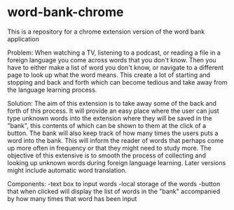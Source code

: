 # word-bank-chrome
This is a repository for a chrome extension version of the word bank application

Problem: When watching a TV, listening to a podcast, or reading a file in a foreign language you come across words that you don't know. Then you have to either make a list of word you don't know, or navigate to a different page to look up what the word means. This create a lot of starting and stopping and back and forth which can become tedious and take away from the language learning process.

Solution: The aim of this extension is to take away some of the back and forth of this process. It will provide an easy place where the user can just type unknown words into the extension where they will be saved in the "bank", this contents of which can be shown to them at the click of a button. The bank will also keep track of how many times the users puts a word into the bank. This will inform the reader of words that perhaps come up more often in frequency or that they might need to study more. The objective of this extensive is to smooth the process of collecting and looking up unknown words during foreign language learning. Later versions might include automatic word translation.

Components:
-text box to input words
-local storage of the words
-button that when clicked will display the list of words in the "bank" accompanied by how many times that word has been input
